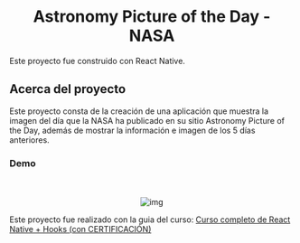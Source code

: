 <h1 align="center">Astronomy Picture of the Day - NASA </h1>

Este proyecto fue construido con React Native.

## Acerca del proyecto

Este proyecto consta de la creación de una aplicación que muestra la imagen del día que la NASA ha publicado en su sitio Astronomy Picture of the Day, además de mostrar la información e imagen de los 5 días anteriores.



### Demo

<br>
 <div align="center">
    <br>
    <img src="./src/assets/apod.gif" alt="img" width="auto" height="auto" />
    <br>
</div>

Este proyecto fue realizado con la guia del curso: [Curso completo de React Native + Hooks (con CERTIFICACIÓN)](https://www.youtube.com/watch?v=Dl8x8EWXq8s&t=6204s)